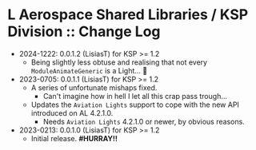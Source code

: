 # L Aerospace Shared Libraries / KSP Division :: Change Log

* 2024-1222: 0.0.1.2 (LisiasT) for KSP >= 1.2
	+ Being slightly less obtuse and realising that not every `ModuleAnimateGeneric` is a Light... 🤦
* 2023-0705: 0.0.1.1 (LisiasT) for KSP >= 1.2
	+ A series of unfortunate mishaps fixed.
		- Can't imagine how in hell I let all this crap pass trough…
	+ Updates the `Aviation Lights` support to cope with the new API introduced on AL 4.2.1.0.
		- Needs `Aviation Lights` 4.2.1.0 or newer, by obvious reasons.
* 2023-0213: 0.0.1.0 (LisiasT) for KSP >= 1.2
	+ Initial release. **#HURRAY!!**
